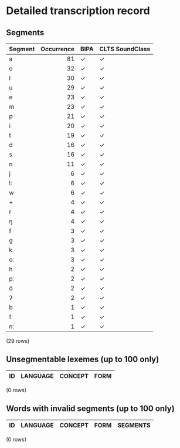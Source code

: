 
# Detailed transcription record

## Segments

| Segment | Occurrence | BIPA | CLTS SoundClass |
|:----------|-------------:|:-------|:------------------|
| a | 81 | ✓ | ✓ |
| o | 32 | ✓ | ✓ |
| l | 30 | ✓ | ✓ |
| u | 29 | ✓ | ✓ |
| e | 23 | ✓ | ✓ |
| m | 23 | ✓ | ✓ |
| p | 21 | ✓ | ✓ |
| i | 20 | ✓ | ✓ |
| t | 19 | ✓ | ✓ |
| d | 16 | ✓ | ✓ |
| s | 16 | ✓ | ✓ |
| n | 11 | ✓ | ✓ |
| j | 6 | ✓ | ✓ |
| lː | 6 | ✓ | ✓ |
| w | 6 | ✓ | ✓ |
| + | 4 | ✓ | ✓ |
| r | 4 | ✓ | ✓ |
| ŋ | 4 | ✓ | ✓ |
| f | 3 | ✓ | ✓ |
| g | 3 | ✓ | ✓ |
| k | 3 | ✓ | ✓ |
| oː | 3 | ✓ | ✓ |
| h | 2 | ✓ | ✓ |
| pː | 2 | ✓ | ✓ |
| ö | 2 | ✓ | ✓ |
| ʔ | 2 | ✓ | ✓ |
| b | 1 | ✓ | ✓ |
| fː | 1 | ✓ | ✓ |
| nː | 1 | ✓ | ✓ |

(29 rows)



## Unsegmentable lexemes (up to 100 only)

| ID | LANGUAGE | CONCEPT | FORM |
|------|------------|-----------|--------|

(0 rows)



## Words with invalid segments (up to 100 only)

| ID | LANGUAGE | CONCEPT | FORM | SEGMENTS |
|------|------------|-----------|--------|------------|

(0 rows)


